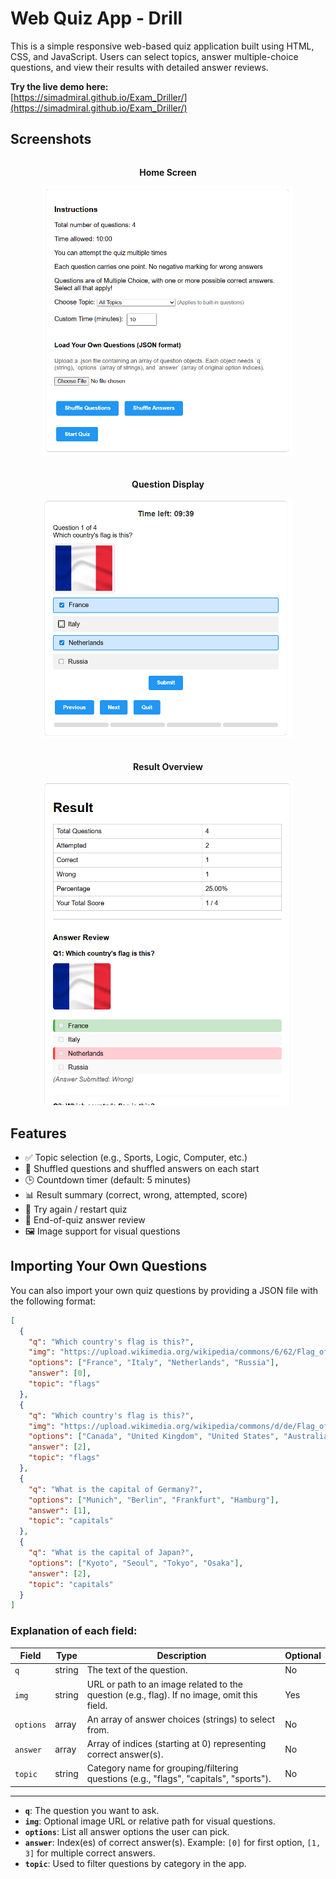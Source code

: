 # Web Quiz App - Drill

This is a simple responsive web-based quiz application built using HTML, CSS, and JavaScript. Users can select topics, answer multiple-choice questions, and view their results with detailed answer reviews.

**Try the live demo here:**  
[https://simadmiral.github.io/Exam_Driller/](https://simadmiral.github.io/Exam_Driller/)

## Screenshots
<div style="display: flex; gap: 20px; flex-wrap: wrap; justify-content: center;">

  <div>
    <p align="center"><strong>Home Screen</strong></p>
    <img src="img/home.png" alt="Home" width="400"/>
  </div>

  <div>
    <p align="center"><strong>Question Display</strong></p>
    <img src="img/fr_selected.png" alt="Question" width="400"/>
  </div>

  <div>
    <p align="center"><strong>Result Overview</strong></p>
    <img src="img/results.png" alt="Result" width="400"/>
  </div>

</div>

## Features

- ✅ Topic selection (e.g., Sports, Logic, Computer, etc.)
- 🔀 Shuffled questions and shuffled answers on each start
- 🕒 Countdown timer (default: 5 minutes)
- 📊 Result summary (correct, wrong, attempted, score)
- 🔁 Try again / restart quiz
- 📖 End-of-quiz answer review
- 🖼️ Image support for visual questions

## Importing Your Own Questions

You can also import your own quiz questions by providing a JSON file with the following format:

```json
[
  {
    "q": "Which country's flag is this?",
    "img": "https://upload.wikimedia.org/wikipedia/commons/6/62/Flag_of_France.png",
    "options": ["France", "Italy", "Netherlands", "Russia"],
    "answer": [0],
    "topic": "flags"
  },
  {
    "q": "Which country's flag is this?",
    "img": "https://upload.wikimedia.org/wikipedia/commons/d/de/Flag_of_the_United_States.png",
    "options": ["Canada", "United Kingdom", "United States", "Australia"],
    "answer": [2],
    "topic": "flags"
  },
  {
    "q": "What is the capital of Germany?",
    "options": ["Munich", "Berlin", "Frankfurt", "Hamburg"],
    "answer": [1],
    "topic": "capitals"
  },
  {
    "q": "What is the capital of Japan?",
    "options": ["Kyoto", "Seoul", "Tokyo", "Osaka"],
    "answer": [2],
    "topic": "capitals"
  }
]
```

### Explanation of each field:

| Field    | Type       | Description                                                                                   | Optional |
|----------|------------|-----------------------------------------------------------------------------------------------|----------|
| `q`      | string     | The text of the question.                                                                     | No       |
| `img`    | string     | URL or path to an image related to the question (e.g., flag). If no image, omit this field.    | Yes      |
| `options`| array      | An array of answer choices (strings) to select from.                                         | No       |
| `answer` | array      | Array of indices (starting at 0) representing correct answer(s).                             | No       |
| `topic`  | string     | Category name for grouping/filtering questions (e.g., "flags", "capitals", "sports").        | No       |

---

- **`q`**: The question you want to ask.
- **`img`**: Optional image URL or relative path for visual questions.
- **`options`**: List all answer options the user can pick.
- **`answer`**: Index(es) of correct answer(s). Example: `[0]` for first option, `[1, 3]` for multiple correct answers.
- **`topic`**: Used to filter questions by category in the app.
